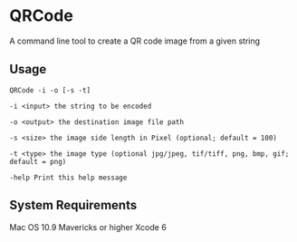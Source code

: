 QRCode
======

A command line tool to create a QR code image from a given string

Usage
-----

`QRCode -i -o [-s -t]`


`-i	<input> the string to be encoded`

`-o <output> the destination image file path`

`-s <size> the image side length in Pixel (optional; default = 100)`

`-t <type> the image type (optional jpg/jpeg, tif/tiff, png, bmp, gif; default = png)`

`-help Print this help message`

System Requirements
-------------------

Mac OS 10.9 Mavericks or higher
Xcode 6